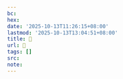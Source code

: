 ```yaml
---
bc:
hex:
date: '2025-10-13T11:26:15+08:00'
lastmod: '2025-10-13T13:04:51+08:00'
title: 󰎹
url: 󰎹
tags: []
src:
note:
---
```

